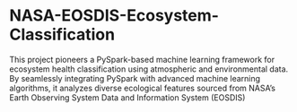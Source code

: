 # NASA-EOSDIS-Ecosystem-Classification
This project pioneers a PySpark-based machine learning framework for ecosystem health classification using atmospheric and environmental data. By seamlessly integrating PySpark with advanced machine learning algorithms, it analyzes diverse ecological features sourced from NASA’s Earth Observing System Data and Information System (EOSDIS)
